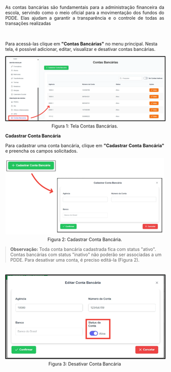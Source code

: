 <p align="justify">
As contas bancárias são fundamentais para a administração financeira da escola, servindo como o meio oficial para a movimentação dos fundos do PDDE. Elas ajudam a garantir a transparência e o controle de todas as transações realizadas

<br><br>
Para acessá-las clique em <strong>"Contas Bancárias"</strong> no menu principal. Nesta tela, é possível adicionar, editar, visualizar e desativar contas bancárias.
</p>

<figure style="margin: 0.5em 0;">
    <img src="../img/pc/contas-bancarias/TelaInicial.png" style="border: 2px solid black;">
    <figcaption style="margin-top: 0.3em; text-align: center;">Figura 1: Tela Contas Bancárias.</figcaption>
</figure>


**Cadastrar Conta Bancária**

<p align="justify">
Para cadastrar uma conta bancária, clique em <strong>"Cadastrar Conta Bancária"</strong> e preencha os campos solicitados.
</p>

<figure style="margin: 0.5em 0;">
    <img src="../img/pc/contas-bancarias/CadastrarConta.png">
    <figcaption style="margin-top: 0.3em; text-align: center;">Figura 2: Cadastrar Conta Bancária.</figcaption>
</figure>

<blockquote style="margin: 1em 0;">
  <strong>Observação:</strong> Toda conta bancária cadastrada fica com status "ativo". 
  Contas bancárias com status "inativo" não poderão ser associadas a um PDDE. 
  Para desativar uma conta, é preciso editá-la (Figura 2).
</blockquote>
<br>

<figure style="margin: 0.5em 0;">
    <img src="../img/pc/contas-bancarias/EditarConta.png"  style="border: 2px solid black;">
    <figcaption style="margin-top: 0.3em; text-align: center;">Figura 3: Desativar Conta Bancária</figcaption>
</figure>
